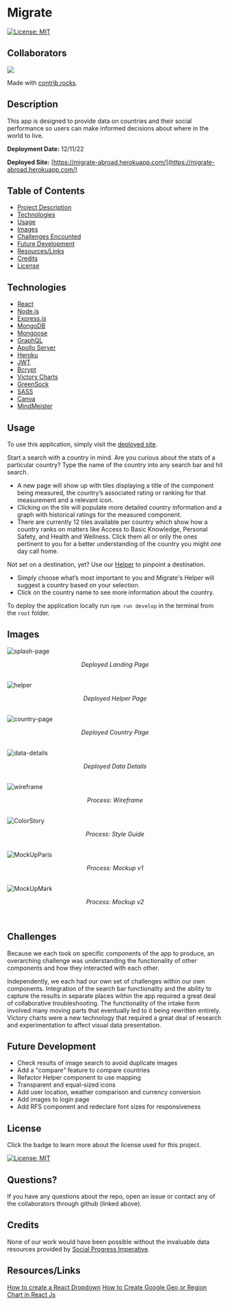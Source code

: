 # Migrate

[![License: MIT](https://img.shields.io/badge/License-MIT-yellow.svg)](https://opensource.org/licenses/MIT)

## Collaborators
<a href="https://github.com/richardjhong/migrate/graphs/contributors">
  <img src="https://contrib.rocks/image?repo=richardjhong/migrate" />
</a>

Made with [contrib.rocks](https://contrib.rocks).

## Description

This app is designed to provide data on countries and their social performance so users can make informed decisions about where in the world to live. 

**Deployment Date:**  12/11/22 <br>
 
**Deployed Site:** [https://migrate-abroad.herokuapp.com/](https://migrate-abroad.herokuapp.com/) <br>


  ## Table of Contents
- [Project Description](#Description)
- [Technologies](#Technologies)
- [Usage](#Usage)
- [Images](#Images)
- [Challenges Encounted](#Challenges)
- [Future Development](#Future-Development)
- [Resources/Links](#Resources/Links)
- [Credits](#Credits)
- [License](#License)
  <br>
  

## Technologies
- [React](https://reactjs.org/)
- [Node.js](https://nodejs.org/en/)
- [Express.js](https://expressjs.com/)
- [MongoDB](https://www.mongodb.com/)
- [Mongoose](https://mongoosejs.com/)
- [GraphQL](https://graphql.org/)
- [Apollo Server](https://www.apollographql.com/docs/apollo-server/)
- [Heroku](https://www.heroku.com/)
- [JWT](https://jwt.io/)
- [Bcrypt](https://www.npmjs.com/package/bcrypt)
- [Victory Charts](https://formidable.com/open-source/victory/)
- [GreenSock](https://greensock.com/gsap/)
- [SASS](https://sass-lang.com/)
- [Canva](https://www.canva.com/)
- [MindMeister](https://www.mindmeister.com/)

 
## Usage 

To use this application, simply visit the [deployed site](https://migrate-abroad.herokuapp.com/).                

Start a search with a country in mind. Are you curious about the stats of a particular country? Type the name of the country into any search bar and hit search.
<ul>
<li>A new page will show up with tiles displaying a title of the component being measured, the country’s associated rating or ranking for that measurement and a relevant icon.</li>
<li>Clicking on the tile will populate more detailed country information and a graph with historical ratings for the measured component.</li>
<li>There are currently 12 tiles available per country which show how a country ranks on matters like Access to Basic Knowledge, Personal Safety, and Health and Wellness. Click them all or only the ones pertinent to you for a better understanding of the country you might one day call home.</li>
</ul>

Not set on a destination, yet? Use our [Helper](https://migrate-abroad.herokuapp.com/form) to pinpoint a destination.
<ul>
<li>Simply choose what’s most important to you and Migrate's Helper will suggest a country based on your selection. </li>
<li>Click on the country name to see more information about the country.</li>
</ul>

To deploy the application locally run ``npm run develop`` in the terminal from the ``root`` folder.

## Images
![splash-page](./assets/splash.png)
_<p align="center">Deployed Landing Page</p>_
</br>
![helper](./assets/helper.png)
_<p align="center">Deployed Helper Page</p>_
</br>
![country-page](./assets/singlecountry.png)
_<p align="center">Deployed Country Page</p>_
</br>
![data-details](./assets/graph.png)
_<p align="center">Deployed Data Details</p>_
</br>
![wireframe](./assets/wireframe.png)
_<p align="center">Process: Wireframe</p>_
</br>
![ColorStory](./assets/colorstory.png)
_<p align="center">Process: Style Guide </p>_
</br>
![MockUpParis](./assets/mockup-paris.png)
_<p align="center">Process: Mockup v1</p>_
</br>
![MockUpMark](./assets/mockup-mark.png)
_<p align="center">Process: Mockup v2</p>_
</br>


## Challenges
Because we each took on specific components of the app to produce, an overarching challenge was understanding the functionality of other components and how they interacted with each other. 

Independently, we each had our own set of challenges within our own components. Integration of the search bar functionality and the ability to capture the results in separate places within the app required a great deal of collaborative troubleshooting. The functionality of the intake form involved many moving parts that eventually led to it being rewritten entirely. Victory charts were a new technology that required a great deal of research and experimentation to affect visual data presentation.

## Future Development

- Check results of image search to avoid duplicate images
- Add a "compare" feature to compare countries
- Refactor Helper component to use mapping 
- Transparent and equal-sized icons
- Add user location, weather comparison and currency conversion
- Add images to login page
- Add RFS component and redeclare font sizes for responsiveness

## License

Click the badge to learn more about the license used for this project.

[![License: MIT](https://img.shields.io/badge/License-MIT-yellow.svg)](https://opensource.org/licenses/MIT)




## Questions?

If you have any questions about the repo, open an issue or contact any of the collaborators through github (linked above).

## Credits

None of our work would have been possible without the invaluable data resources provided by [Social Progress Imperative](https://www.socialprogress.org/).



## Resources/Links 

[How to create a React Dropdown](https://www.robinwieruch.de/react-dropdown/)
[How to Create Google Geo or Region Chart in React Js](https://www.positronx.io/how-to-create-google-geo-or-region-chart-in-react-js/)

